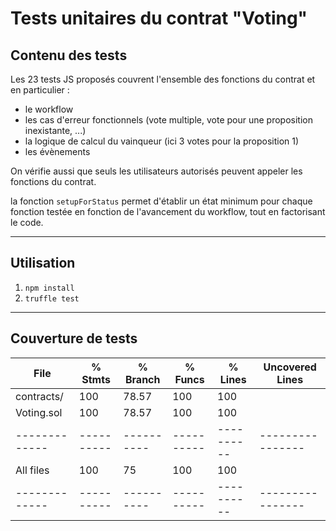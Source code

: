 # Tests unitaires du contrat "Voting"

## Contenu des tests

Les 23 tests JS proposés couvrent l'ensemble des fonctions du contrat et en particulier :
 - le workflow
 - les cas d'erreur fonctionnels (vote multiple, vote pour une proposition inexistante, ...)
 - la logique de calcul du vainqueur (ici 3 votes pour la proposition 1)
 - les évènements

On vérifie aussi que seuls les utilisateurs autorisés peuvent appeler les fonctions du contrat.

la fonction `setupForStatus` permet d'établir un état minimum pour chaque fonction testée en fonction de l'avancement du workflow, tout en factorisant le code. 

___________________________________________________________________________________________________________________________________________
## Utilisation

1. `npm install`
2. `truffle test`

___________________________________________________________________________________________________________________________________________
## Couverture de tests


File         |  % Stmts | % Branch |  % Funcs |  % Lines |Uncovered Lines |
-------------|----------|----------|----------|----------|----------------|
 contracts/  |      100 |    78.57 |      100 |      100 |                |
  Voting.sol |      100 |    78.57 |      100 |      100 |                |
-------------|----------|----------|----------|----------|----------------|
All files    |      100 |       75 |      100 |      100 |                |
-------------|----------|----------|----------|----------|----------------|
